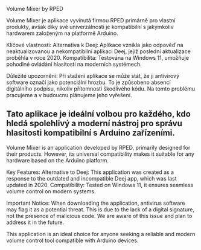 Volume Mixer by RPED

Volume Mixer je aplikace vyvinutá firmou RPED primárně pro vlastní produkty, avšak díky své univerzálnosti je kompatibilní s jakýmkoliv hardwarem založeným na platformě Arduino.

Klíčové vlastnosti:
Alternativa k Deej: Aplikace vznikla jako odpověď na neaktualizovanou a nekompatibilní aplikaci Deej, jejíž poslední aktualizace proběhla v roce 2020.
Kompatibilita: Testována na Windows 11, umožňuje pohodlné ovládání hlasitosti na moderních systémech.

Důležité upozornění:
Při stažení aplikace se může stát, že ji antivirový software označí jako potenciální hrozbu. To je způsobeno absencí digitálního podpisu, nikoliv přítomností škodlivého kódu. Na tomto problému pracujeme a v budoucnu plánujeme jeho vyřešení.

Tato aplikace je ideální volbou pro každého, kdo hledá spolehlivý a moderní nástroj pro správu hlasitosti kompatibilní s Arduino zařízeními.
--------------------------------------------------------------------------------------------------------------------------------------------------------------------------------------------------------------------------------
Volume Mixer is an application developed by RPED, primarily designed for their products. However, its universal compatibility makes it suitable for any hardware based on the Arduino platform.

Key Features:
Alternative to Deej: This application was created as a response to the outdated and incompatible Deej app, which was last updated in 2020.
Compatibility: Tested on Windows 11, it ensures seamless volume control on modern systems.

Important Notice:
When downloading the application, antivirus software may flag it as a potential threat. This is due to the lack of a digital signature, not the presence of malicious code. We are aware of this issue and plan to address it in the future.

This application is an ideal choice for anyone seeking a reliable and modern volume control tool compatible with Arduino devices.
